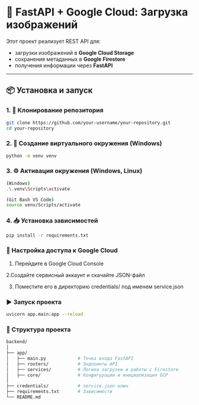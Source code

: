 # 🚀 FastAPI + Google Cloud: Загрузка изображений

Этот проект реализует REST API для:

- загрузки изображений в **Google Cloud Storage**
- сохранения метаданных в **Google Firestore**
- получения информации через **FastAPI**

---

## 📦 Установка и запуск

### 1. 🔁 Клонирование репозитория

```bash
git clone https://github.com/your-username/your-repository.git
cd your-repository
```

### 2. 🧪 Создание виртуального окружения (Windows)

```bash
python -m venv venv
```

### 3. ⚙️ Активация окружения (Windows, Linux)

```bash
(Windows)
.\.venv\Scripts\activate 

(Git Bash VS Code)
source venv/Scripts/activate 
```

### 4. 📥 Установка зависимостей

```bash
pip install -r requirements.txt
```

### 🔐 Настройка доступа к Google Cloud
1. Перейдите в Google Cloud Console

2.Создайте сервисный аккаунт и скачайте JSON-файл

3. Поместите его в директорию credentials/ под именем service.json


### ▶️ Запуск проекта
```bash
uvicorn app.main:app --reload
```

### 🧭 Структура проекта
```bash
backend/
│
├── app/
│   ├── main.py            # Точка входа FastAPI
│   ├── routers/           # Эндпоинты API
│   ├── services/          # Логика загрузки и работы с Firestore
│   ├── core/              # Конфигурации и инициализация GCP
│
├── credentials/           # service.json ключ
├── requirements.txt       # Зависимости
└── README.md

```